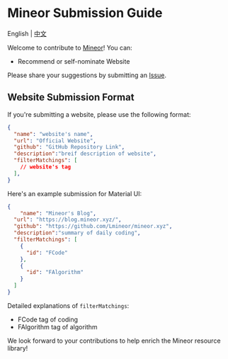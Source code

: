 # Mineor Submission Guide

English | [中文](./submission-guide-zh.md)

Welcome to contribute to [Mineor](https://mineor.xyz)! You can:
- Recommend or self-nominate Website

Please share your suggestions by submitting an [Issue](https://github.com/Lmineor/mineor-landingpage/issues).

## Website Submission Format
If you're submitting a website, please use the following format:

```json
{
  "name": "website's name",
  "url": "Official Website",
  "github": "GitHub Repository Link",
  "description":"breif description of website",
  "filterMatchings": [
    // website's tag
  ],
}
```

Here's an example submission for Material UI:

```json
{
    "name": "Mineor's Blog",
  "url": "https://blog.mineor.xyz/",
  "github": "https://github.com/Lmineor/mineor.xyz",
  "description":"summary of daily coding",
  "filterMatchings": [
    {
      "id": "FCode"
    },
    {
      "id": "FAlgorithm"
    }
  ]
}
```

Detailed explanations of `filterMatchings`:
- FCode tag of coding
- FAlgorithm tag of algorithm


We look forward to your contributions to help enrich the Mineor resource library!
